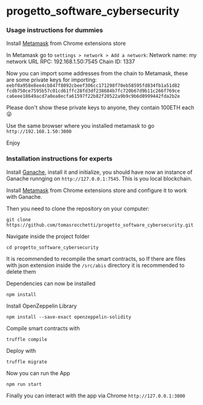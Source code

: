 # progetto_software_cybersecurity

### Usage instructions for dummies

Install [Metamask](https://chrome.google.com/webstore/detail/metamask/nkbihfbeogaeaoehlefnkodbefgpgknn?hl=it) from Chrome extensions store

In Metamask go to ```settings > network > Add a network```:
Network name: my network
URL RPC: 192.168.1.50:7545
Chain ID: 1337

Now you can import some addresses from the chain to Metamask, these are some private keys for importing:
```eebf0a958e8ee4cb847f8092cbeef306cc171298f70eb58595fd834fb1a51d82```
```fcdb750ce7595b57c01cd61ffc28fd3df238684b7fc720b67d9b11c266f769ce```
```ca6eee18649acd7a0ea8ecfa61597f22b82f20522a9b9c9b6d8999442fda2b2e```

Please don't show these private keys to anyone, they contain 100ETH each 😜

Use the same browser where you installed metamask to go ```http://192.168.1.50:3000```

Enjoy

### Installation instructions for experts
Install [Ganache](https://trufflesuite.com/ganache/), install it and initialize, you should have now an instance of Ganache runnging on ```http://127.0.0.1:7545```. This is you local blockchain.

Install [Metamask](https://chrome.google.com/webstore/detail/metamask/nkbihfbeogaeaoehlefnkodbefgpgknn?hl=it) from Chrome extensions store and configure it to work with Ganache.

Then you need to clone the repository on your computer:

```
git clone https://github.com/tomasrocchetti/progetto_software_cybersecurity.git
```
Navigate inside the project folder

```
cd progetto_software_cybersecurity
```

It is recommended to recompile the smart contracts, so If there are files with json extension inside the ```/src/abis``` directory it is recommended to delete them

Dependencies can now be installed
```
npm install
```
Install OpenZeppelin Library
```
npm install --save-exact openzeppelin-solidity
```
Compile smart contracts with 
```
truffle compile
```
Deploy with
```
truffle migrate
```
Now you can run the App
```
npm run start
```
Finally you can interact with the app via Chrome ```http://127.0.0.1:3000```
